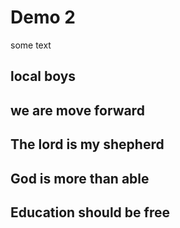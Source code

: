 # Demo 2

some text

## local boys
## we are move forward
## The lord is my shepherd
## God is more than able
## Education should be free


